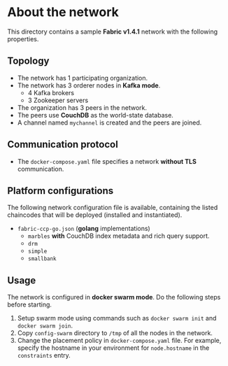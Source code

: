 # About the network

This directory contains a sample __Fabric v1.4.1__ network with the following properties.

## Topology
* The network has 1 participating organization.
* The network has 3 orderer nodes in __Kafka mode__.
  - 4 Kafka brokers
  - 3 Zookeeper servers
* The organization has 3 peers in the network.
* The peers use __CouchDB__ as the world-state database.
* A channel named `mychannel` is created and the peers are joined.

## Communication protocol
* The `docker-compose.yaml` file specifies a network __without TLS__ communication.

## Platform configurations

The following network configuration file is available, containing the listed chaincodes that will be deployed (installed and instantiated).

* `fabric-ccp-go.json` (__golang__ implementations)
  * `marbles` __with__ CouchDB index metadata and rich query support.
  * `drm`
  * `simple`
  * `smallbank`

## Usage
The network is configured in __docker swarm mode__. Do the following steps before starting.

1. Setup swarm mode using commands such as `docker swarm init` and `docker swarm join`.
2. Copy `config-swarm` directory to `/tmp` of all the nodes in the network.
3. Change the placement policy in `docker-compose.yaml` file. For example, specify the hostname in your environment for `node.hostname` in the `constraints` entry.
